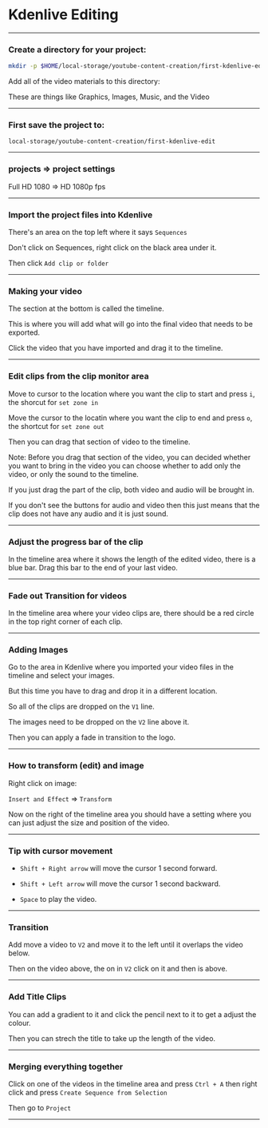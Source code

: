 # Kdenlive Editing
_______________________________________________________________________________
### Create a directory for your project:

```sh
mkdir -p $HOME/local-storage/youtube-content-creation/first-kdenlive-edit/
```

Add all of the video materials to this directory:

These are things like Graphics, Images, Music, and the Video
_______________________________________________________________________________
### First save the project to:

`local-storage/youtube-content-creation/first-kdenlive-edit`
_______________________________________________________________________________
### projects => project settings

Full HD 1080 => HD 1080p fps
_______________________________________________________________________________
### Import the project files into Kdenlive

There's an area on the top left where it says `Sequences`

Don't click on Sequences, right click on the black area under it.

Then click `Add clip or folder`
_______________________________________________________________________________
### Making your video

The section at the bottom is called the timeline. 

This is where you will add what will go into the final video 
that needs to be exported.

Click the video that you have imported and drag it to the timeline.
_______________________________________________________________________________
### Edit clips from the clip monitor area

Move to cursor to the location where you want 
the clip to start and press `i`, the shorcut for `set zone in`

Move the cursor to the locatin where you want the clip to end and press `o`,
the shortcut for `set zone out`

Then you can drag that section of video to the timeline.

Note: Before you drag that section of the video, you can decided whether
you want to bring in the video you can choose whether to add only the video,
or only the sound to the timeline.

If you just drag the part of the clip, 
both video and audio will be brought in.

If you don't see the buttons for audio and video then this just means that
the clip does not have any audio and it is just sound.
_______________________________________________________________________________
### Adjust the progress bar of the clip

In the timeline area where it shows the length of the edited video,
there is a blue bar. Drag this bar to the end of your last video. 
_______________________________________________________________________________
### Fade out Transition for videos

In the timeline area where your video clips are, there should be a red circle
in the top right corner of each clip.
_______________________________________________________________________________
### Adding Images

Go to the area in Kdenlive where you imported your video files 
in the timeline and select your images. 

But this time you have to drag and drop it in a different location. 

So all of the clips are dropped on the `V1` line.

The images need to be dropped on the `V2` line above it.

Then you can apply a fade in transition to the logo.
_______________________________________________________________________________
### How to transform (edit) and image

Right click on image:

`Insert and Effect` => `Transform`

Now on the right of the timeline area you should have a setting where you
can just adjust the size and position of the video. 
_______________________________________________________________________________
### Tip with cursor movement

- `Shift + Right arrow` will move the cursor 1 second forward.

- `Shift + Left arrow` will move the cursor 1 second backward.

- `Space` to play the video.
_______________________________________________________________________________
### Transition

Add move a video to `V2` and move it to the left until it overlaps the 
video below.

Then on the video above, 
the on in `V2` click on it and then is above.
_______________________________________________________________________________
### Add Title Clips

You can add a gradient to it and click the pencil next to it to get a
adjust the colour.

Then you can strech the title to take up the length of the video.
_______________________________________________________________________________
### Merging everything together

Click on one of the videos in the timeline area 
and press `Ctrl + A` then right click 
and press `Create Sequence from Selection`

Then go to `Project`
_______________________________________________________________________________

